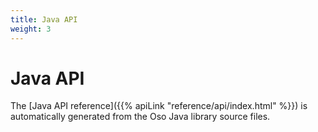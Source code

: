 ```yaml
---
title: Java API
weight: 3
---
```


# Java API

The [Java API reference]({{% apiLink "reference/api/index.html" %}})
is automatically generated from the Oso Java library source files.
